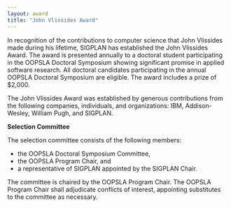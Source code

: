 ```yaml
---
layout: award
title: "John Vlissides Award"
---
```

In recognition of the contributions to computer science that John
Vlissides made during his lifetime, SIGPLAN has established the
John Vlissides Award. The award is presented annually to a doctoral
student participating in the OOPSLA Doctoral Symposium showing
significant promise in applied software research. All doctoral
candidates participating in the annual OOPSLA Doctoral Symposium
are eligible. The award includes a prize of $2,000.

The John Vlissides Award was established by generous contributions
from the following companies, individuals, and organizations: IBM,
Addison-Wesley, William Pugh, and SIGPLAN.

**Selection Committee**

The selection committee consists of the following members:

-   the OOPSLA Doctoral Symposium Committee,
-   the OOPSLA Program Chair, and
-   a representative of SIGPLAN appointed by the SIGPLAN Chair.

The committee is chaired by the OOPSLA Program Chair. The OOPSLA
Program Chair shall adjudicate conflicts of interest, appointing
substitutes to the committee as necessary.
